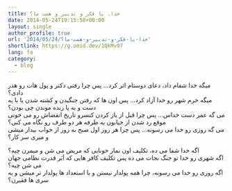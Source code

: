 ```yaml
---
title: خدا، یا فکر و تدبیر و همت ما؟
date: 2014-05-24T19:15:58+00:00
layout: single
author_profile: true
url: '2014/05/24/خدا-یا-فکر-و-تدبیر-و-همت-ما؟'
shortlink: https://g.omid.dev/1QkMv97
lang: fa
category: 
  - blog
---
```

میگه خدا شفام داد، دعای دوستام اثر کرد… پس چرا رفتی دکتر و پول هات رو هدر دادی؟  
میگه خرم شهر رو خدا آزاد کرد… پس اون ها که رفتن جنگیدن و کشته شدن یا با یه دست و یه پا زنده موندن چی بودن؟  
می گه عمر دست خداس… پس چرا قبل از باز کردن کنسرو تاریخ انقضاش رو می خونی موقع رد شدن از خیابون یه طرفه هر دو طرف رو نگاه می کنی؟  
می گه روزی رو خدا می رسونه… پس چرا هر روز اول صبح به زور از خواب بیدار میشی و میری سر کار؟

اگه خدا شفا می ده، تکلیف اون نماز خونایی که مریض می شن و میمرن چیه؟  
اگه شهری رو خدا تو جنگ نجات می ده پس تکلیف کافر هایی که اَبَر قدرت نظامی جهان می شن چیه؟  
اگه روزی رو خدا می رسونه، چرا همه پولدار نیستن و با استعداد ها پولدار تر میشن و یه سری ها فقیرن؟